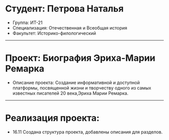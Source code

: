 # Студент: Петрова Наталья
- Группа: ИТ-21
- Специализация: Отечественная и Всеобщая история
- Факультет: Историко-филологический 
---
# Проект: Биография Эриха-Марии Ремарка
- Описание проекта: Создание информативной и доступной платформы, посвященной жизни и творчеству одного из самых известных писателей 20 века,Эриха Марии Ремарка.
---
# Реализация проекта:
- 16.11 Создана структура проекта, добавлены описания для разделов.